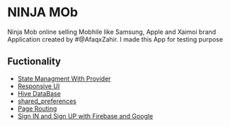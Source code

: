 # NINJA MOb

Ninja Mob online selling Mobhile like Samsung, Apple and Xaimoi brand  Application created by #@AfaqxZahir.
I made this App for testing purpose 


## Fuctionality

 - [State Managment With Provider]()
 - [Responsive UI ]()
 - [Hive DataBase]()
 - [shared_preferences]()
 - [Page Routing ]()
 - [Sign IN and Sign UP with Firebase and Google ]()

